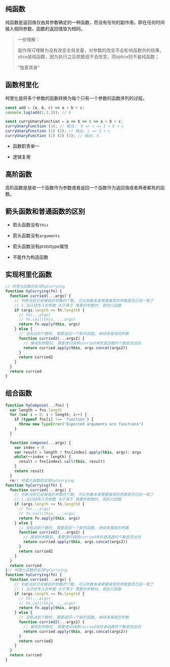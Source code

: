 ## 纯函数

纯函数是返回值仅由其参数确定的一种函数，而没有任何的副作用。即在任何时间输入相同参数，函数的返回值皆为相同。

> 一些理解：
> 
> 副作用可理解为没有改变全局变量，对参数的改变不会影响函数外的结果，slice是纯函数，因为执行之后原数组不会改变，而splice则不是纯函数；
> 
> “独善其身”

## 函数柯里化

柯里化是将多个参数的函数转换为每个只有一个参数的函数序列的过程。

```js
const add = (a, b, c) => a + b + c;
console.log(add(1,2,3)); // 6

const curryUnaryFunction = a => b => c => a + b + c;
curryUnaryFunction (1); // 输出:  b => c => 1 + b + c
curryUnaryFunction (1) (2); // 输出: c => 3 + c
curryUnaryFunction (1) (2) (3); // 输出: 6
```

- 函数职责单一

- 逻辑复用

## 高阶函数

高阶函数是接收一个函数作为参数或者返回一个函数作为返回值或者两者都有的函数。

## 箭头函数和普通函数的区别

- 箭头函数没有`this`

- 箭头函数没有`arguments`

- 箭头函数没有prototype属性

- 不能作为构造函数

## 实现柯里化函数

```js
// 柯里化函数的实现hyCurrying
function hyCurrying(fn) {
  function curried(...args) {
    // 判断当前已经接收的参数的个数, 可以参数本身需要接受的参数是否已经一致了
    // 1.当已经传入的参数 大于等于 需要的参数时, 就执行函数
    if (args.length >= fn.length) {
      // fn(...args)
      // fn.call(this, ...args)
      return fn.apply(this, args)
    } else {
      // 没有达到个数时, 需要返回一个新的函数, 继续来接收的参数
      function curried2(...args2) {
        // 接收到参数后, 需要递归调用curried来检查函数的个数是否达到
        return curried.apply(this, args.concat(args2))
      }
      return curried2
    }
  }
  return curried
}
```

## 组合函数

```js
function hyCompose(...fns) {
  var length = fns.length
  for (var i = 0; i < length; i++) {
    if (typeof fns[i] !== 'function') {
      throw new TypeError("Expected arguments are functions")
    }
  }

  function compose(...args) {
    var index = 0
    var result = length ? fns[index].apply(this, args): args
    while(++index < length) {
      result = fns[index].call(this, result)
    }
    return result
  }
  re// 柯里化函数的实现hyCurrying
function hyCurrying(fn) {
  function curried(...args) {
    // 判断当前已经接收的参数的个数, 可以参数本身需要接受的参数是否已经一致了
    // 1.当已经传入的参数 大于等于 需要的参数时, 就执行函数
    if (args.length >= fn.length) {
      // fn(...args)
      // fn.call(this, ...args)
      return fn.apply(this, args)
    } else {
      // 没有达到个数时, 需要返回一个新的函数, 继续来接收的参数
      function curried2(...args2) {
        // 接收到参数后, 需要递归调用curried来检查函数的个数是否达到
        return curried.apply(this, args.concat(args2))
      }
      return curried2
    }
  }
  return curried
}// 柯里化函数的实现hyCurrying
function hyCurrying(fn) {
  function curried(...args) {
    // 判断当前已经接收的参数的个数, 可以参数本身需要接受的参数是否已经一致了
    // 1.当已经传入的参数 大于等于 需要的参数时, 就执行函数
    if (args.length >= fn.length) {
      // fn(...args)
      // fn.call(this, ...args)
      return fn.apply(this, args)
    } else {
      // 没有达到个数时, 需要返回一个新的函数, 继续来接收的参数
      function curried2(...args2) {
        // 接收到参数后, 需要递归调用curried来检查函数的个数是否达到
        return curried.apply(this, args.concat(args2))
      }
      return curried2
    }
  }
  return curried
}
```

